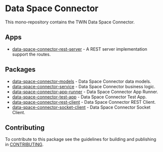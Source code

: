 # Data Space Connector

This mono-repository contains the TWIN Data Space Connector.

## Apps

- [data-space-connector-rest-server](apps/data-space-connector-rest-server/README.md) - A REST server implementation support the routes.

## Packages

- [data-space-connector-models](packages/data-space-connector-models/README.md) - Data Space Connector data models.
- [data-space-connector-service](packages/data-space-connector-service/README.md) - Data Space Connector business logic.
- [data-space-connector-app-runner](packages/data-space-connector-app-runner/README.md) - Data Space Connector App Runner.
- [data-space-connector-test-app](packages/data-space-connector-test-app/README.md) - Data Space Connector Test App.
- [data-space-connector-rest-client](packages/data-space-connector-rest-client/README.md) - Data Space Connector REST Client.
- [data-space-connector-socket-client](packages/data-space-connector-socket-client/README.md) - Data Space Connector Socket Client.

## Contributing

To contribute to this package see the guidelines for building and publishing in [CONTRIBUTING](./CONTRIBUTING.md).
